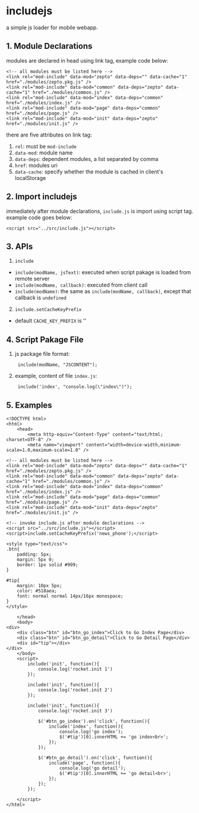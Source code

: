 includejs
=========

a simple js loader for mobile webapp.

## 1. Module Declarations
modules are declared in head using link tag, example code below:

    <!-- all modules must be listed here -->
    <link rel="mod-include" data-mod="zepto" data-deps="" data-cache="1" href="./modules/zepto.pkg.js" />
    <link rel="mod-include" data-mod="common" data-deps="zepto" data-cache="1" href="./modules/common.js" />
    <link rel="mod-include" data-mod="index" data-deps="common" href="./modules/index.js" />
    <link rel="mod-include" data-mod="page" data-deps="common" href="./modules/page.js" />
    <link rel="mod-include" data-mod="init" data-deps="zepto" href="./modules/init.js" />

there are five attributes on link tag:

1. `rel`: must be `mod-include`
2. `data-mod`: module name
3. `data-deps`: dependent modules, a list separated by comma
4. `href`: modules uri
5. `data-cache`: specify whether the module is cached in client's localStorage

## 2. Import includejs
immediately after module declarations, `include.js` is import using script tag. example code goes below:
    
    <script src="../src/include.js"></script>

## 3. APIs
1. `include`
  * `include(modName, jsText)`: executed when script pakage is loaded from remote server
  * `include(modName, callback)`: executed from client call
  * `include(modName)`: the same as `include(modName, callback)`, except that callback is `undefined`
2. `include.setCacheKeyPrefix`
  * default `CACHE_KEY_PREFIX` is ''

## 4. Script Pakage File

1. js package file format: 

        include(modName, "JSCONTENT");

2. example, content of file `index.js`:

        include('index', "console.log(\"index\")");

## 5. Examples

    <!DOCTYPE html>
    <html>
        <head>
            <meta http-equiv="Content-Type" content="text/html; charset=UTF-8" />
            <meta name="viewport" content="width=device-width,minimum-scale=1.0,maximum-scale=1.0" />

    <!-- all modules must be listed here -->
    <link rel="mod-include" data-mod="zepto" data-deps="" data-cache="1" href="./modules/zepto.pkg.js" />
    <link rel="mod-include" data-mod="common" data-deps="zepto" data-cache="1" href="./modules/common.js" />
    <link rel="mod-include" data-mod="index" data-deps="common" href="./modules/index.js" />
    <link rel="mod-include" data-mod="page" data-deps="common" href="./modules/page.js" />
    <link rel="mod-include" data-mod="init" data-deps="zepto" href="./modules/init.js" />

    <!-- invoke include.js after module declarations -->
    <script src="../src/include.js"></script>
    <script>include.setCacheKeyPrefix('news_phone');</script>

    <style type="text/css">
    .btn{
        padding: 5px;
        margin: 5px 0;
        border: 1px solid #999;
    }

    #tip{
        margin: 10px 5px;    
        color: #518aea;
        font: normal normal 14px/16px monospace;
    }
    </style>

        </head>
        <body>
    <div>
        <div class="btn" id="btn_go_index">Click to Go Index Page</div>
        <div class="btn" id="btn_go_detail">Click to Go Detail Page</div>
        <div id="tip"></div>
    </div>
        </body>
        <script>
            include('init', function(){
                console.log('rocket.init 1')
            });

            include('init', function(){
                console.log('rocket.init 2')
            });

            include('init', function(){
                console.log('rocket.init 3')

                $('#btn_go_index').on('click', function(){
                    include('index', function(){
                        console.log('go index'); 
                        $('#tip')[0].innerHTML += 'go index<br>';     
                    }); 
                });

                $('#btn_go_detail').on('click', function(){
                    include('page', function(){
                        console.log('go detail'); 
                        $('#tip')[0].innerHTML += 'go detail<br>';     
                    }); 
                });
            });
            
        </script>
    </html>
